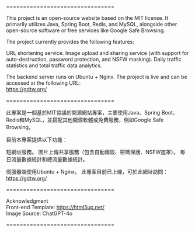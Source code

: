 ================================

This project is an open-source website based on the MIT license. It primarily utilizes Java, Spring Boot, Redis, and MySQL, alongside other open-source software or free services like Google Safe Browsing.

The project currently provides the following features:

URL shortening service.
Image upload and sharing service (with support for auto-destruction, password protection, and NSFW masking).
Daily traffic statistics and total traffic data analytics.

The backend server runs on Ubuntu + Nginx.
The project is live and can be accessed at the following URL:   
https://gdtw.org/

================================

此專案是一個基於MIT協議的開源網站專案，主要使用Java、Spring Boot、Redis和MySQL，並搭配其他開源軟體或免費服務，例如Google Safe Browsing。

目前本專案提供以下功能：

短網址服務。
圖片上傳共享服務（包含自動銷毀、密碼保護、NSFW遮罩）。
每日流量數據統計和總流量數據統計。

伺服器端使用Ubuntu + Nginx。
此專案目前已上線，可於此網址訪問：   
https://gdtw.org/

================================

Acknowledgment  
Front-end Template: https://html5up.net/  
Image Source: ChatGPT-4o

================================
